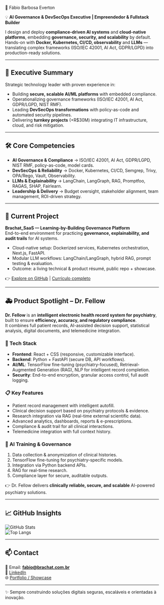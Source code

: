 👋 Fábio Barbosa Everton  

💡 **AI Governance & DevSecOps Executive | Empreendedor & Fullstack Builder**  

I design and deploy **compliance-driven AI systems** and **cloud-native platforms**, embedding **governance, security, and scalability** by default.  
Hands-on with **Docker, Kubernetes, CI/CD, observability** and **LLMs** — translating complex frameworks (ISO/IEC 42001, AI Act, GDPR/LGPD) into production-ready solutions.  

---

## 🚀 Executive Summary  

Strategic technology leader with proven experience in:  
- Building **secure, scalable AI/ML platforms** with embedded compliance.  
- Operationalizing governance frameworks (ISO/IEC 42001, AI Act, GDPR/LGPD, NIST RMF).  
- Leading **DevSecOps transformations** with policy-as-code and automated security pipelines.  
- Delivering **turnkey projects** (+R$30M) integrating IT infrastructure, cloud, and risk mitigation.  

---

## 🛠️ Core Competencies  

- **AI Governance & Compliance** → ISO/IEC 42001, AI Act, GDPR/LGPD, NIST RMF, policy-as-code, model cards.  
- **DevSecOps & Reliability** → Docker, Kubernetes, CI/CD, Semgrep, Trivy, OPA/Rego, Vault, Observability.  
- **LLMs & Explainability** → LangChain, LangGraph, RAG, Promptfoo, RAGAS, SHAP, Fairlearn.  
- **Leadership & Delivery** → Budget oversight, stakeholder alignment, team management, ROI-driven strategy.  

---

## 📌 Current Project  

**Brachat_SaaS — Learning-by-Building Governance Platform**  
End-to-end environment for practicing **governance, explainability, and audit trails** for AI systems.  
- Cloud-native setup: Dockerized services, Kubernetes orchestration, Next.js, FastAPI.  
- Modular LLM workflows: LangChain/LangGraph, hybrid RAG, prompt testing & evaluation.  
- Outcome: a living technical & product résumé, public repo + showcase.  

👉 [Explore on GitHub](https://github.com/fabiobeverton) | [Currículo completo](https://fabiobeverton.github.io)  

---

## 🚑 Product Spotlight – Dr. Fellow  

**Dr. Fellow** is an **intelligent electronic health record system for psychiatry**, built to ensure **efficiency, accuracy, and regulatory compliance**.  
It combines full patient records, AI-assisted decision support, statistical analysis, digital documents, and telemedicine integration.  

### 🔧 Tech Stack  
- **Frontend**: React + CSS (responsive, customizable interface).  
- **Backend**: Python + FastAPI (secure DB, API workflows).  
- **AI/ML**: TensorFlow fine-tuning (psychiatry-focused), Retrieval-Augmented Generation (RAG), NLP for intelligent record completion.  
- **Security**: End-to-end encryption, granular access control, full audit logging.  

### 📋 Key Features  
- Patient record management with intelligent autofill.  
- Clinical decision support based on psychiatry protocols & evidence.  
- Research integration via RAG (real-time external scientific data).  
- Advanced analytics, dashboards, reports & e-prescriptions.  
- Compliance & audit trail for all clinical interactions.  
- Telemedicine integration with full context history.  

### 🤖 AI Training & Governance  
1. Data collection & anonymization of clinical histories.  
2. TensorFlow fine-tuning for psychiatry-specific models.  
3. Integration via Python backend APIs.  
4. RAG for real-time research.  
5. Compliance layer for secure, auditable outputs.  

👉 Dr. Fellow delivers **clinically reliable, secure, and scalable** AI-powered psychiatry solutions.  

---

## 📈 GitHub Insights  

![GitHub Stats](https://github-readme-stats.vercel.app/api?username=fabiobeverton&show_icons=true&theme=tokyonight)  
![Top Langs](https://github-readme-stats.vercel.app/api/top-langs/?username=fabiobeverton&layout=compact&theme=tokyonight)  

---

## 📫 Contact  

📧 Email: **fabio@brachat.com.br**  
💼 [LinkedIn](https://www.linkedin.com/in/seu-linkedin/)  
🌐 [Portfolio / Showcase](https://fabiobeverton.github.io)  

---

✨ Sempre construindo soluções digitais seguras, escaláveis e orientadas à inovação.
